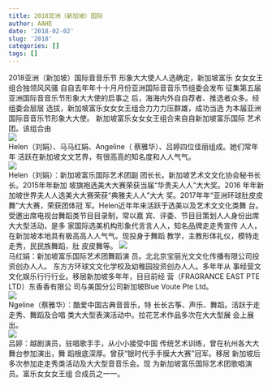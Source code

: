 ```yaml
---
title: 2018亚洲（新加坡）国际
author: AAHE
date: '2018-02-02'
slug: '2018'
categories: []
tags: []
---
```

2018亚洲（新加坡）国际⾳音乐节
形象⼤大使⼈人选确定，新加坡富乐
⼥女女王组合独领⻛风骚
⾃自去年年⼗十⽉月份亚洲国际⾳音乐节组委会发布
征集第五届亚洲国际⾳音乐节形象⼤大使的启事之
后，海海内外⾃自荐者、推选者众多。经组委会层层
选拔，新加坡富乐⼥女女王组合⼒力力压群雄，成功当选
为本届亚洲国际⾳音乐节形象⼤大使。
新加坡富乐⼥女女王组合来⾃自新加坡富乐国际
艺术团。该组合由  
![](image2.png)  
Helen（刘娟）、⻢马红娟、Angeline（
蔡雅华）、吕婷四位佳丽组成。她们常年年
活跃在新加坡⽂文艺界，有很⾼高的知名度和⼈人⽓气。  
![](image.png)  
Helen（刘娟）：新加坡富乐国际艺术团副
团⻓长。新加坡艺术⽂文化协会秘书⻓长。2015年年新加
坡旗袍选美⼤大赛荣获当届“华贵夫⼈人”⼤大奖。2016
年年新加坡世界夫⼈人选美⼤大赛荣获“典雅夫⼈人”⼤大
奖。2017年年“亚洲环球肚⽪皮舞”⼤大赛，荣获团体冠
军。Helen近年年来活跃于选美以及艺术⽂文化类舞
台。受邀出席电视台舞蹈类节⽬目录制，常以嘉
宾、评委、节⽬目策划⼈人身份出席⼤大型活动，是多
家国际选美机构形象代⾔言⼈人，知名品牌⾛走秀宣传
⼈人，在新加坡本地具有极⾼高⼈人⽓气。现投身于舞蹈
教学，主教形体礼仪，模特⾛走秀，⺠民族舞蹈，肚
⽪皮舞等。
![](image3.png)  
马红娟：新加坡富乐国际艺术团舞蹈演
员。北北京宝丽光⽂文化传播有限公司投资创办⼈人。
东⽅方环球⽂文化学校及幼稚园投资创办⼈人。多年年从
事经营⽂文化娱乐⾏行行业。移居新加坡多年年，⽬目前经
营（FRAGRANCE EAST PTE LTD）东⾹香有限公
司与美国分公司新加坡Blue Voute Pte Ltd。  
![](image4.png)  
Ngeline（蔡雅华）：酷爱中国古典⾳音乐，特
⻓长古筝、声乐、舞蹈。活跃于⾛走秀、舞蹈及合唱
类⼤大型表演活动中。拉花艺术作品多次在⼤大型展
会上展出。  
![](image5.png)  
吕婷：越剧演员，驻唱歌⼿手，从⼩小接受中国
传统艺术训练，曾在杭州各⼤大舞台参加演出，舞
蹈根底深厚。曾获“银时代⼿手膜⼤大赛”冠军。移居
新加坡后多次参加⾛走秀类活动及⼤大型⾳音乐会。现
为新加坡富乐国际艺术团歌唱演员。富乐⼥女女王组
合成员之⼀一。
